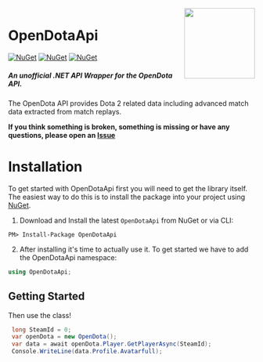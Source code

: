 <img align="right" width="144" height="144" src="https://www.opendota.com/assets/images/icons/icon-144x144.png">

# OpenDotaApi 
[![NuGet](https://img.shields.io/nuget/v/OpenDotaApi?style=flat-square)](https://www.nuget.org/packages/OpenDotaApi) [![NuGet](https://img.shields.io/github/workflow/status/sominola/opendota-api/.NET?style=flat-square)](https://github.com/sominola/OpenDota-API/actions) [![NuGet](https://img.shields.io/codacy/coverage/ce5c0963dd2340088feef76ff3e8526f?style=flat-square)](https://app.codacy.com/gh/sominola/OpenDota-API/files)

##### An unofficial .NET API Wrapper for the OpenDota API.

The OpenDota API provides Dota 2 related data including advanced match data extracted from match replays.

**If you think something is broken, something is missing or have any questions, please open an [Issue](https://github.com/sominola/OpenDota-API/issues)**

# Installation
To get started with OpenDotaApi first you will need to get the library itself. The easiest way to do this is to install the package into your project using  [NuGet](https://www.nuget.org/packages/OpenDotaApi/). 
1. Download and Install the latest `OpenDotaApi` from NuGet or via CLI:

```
PM> Install-Package OpenDotaApi
```

2. After installing it's time to actually use it. To get started we have to add the OpenDotaApi namespace:

```csharp
using OpenDotaApi;
```
## Getting Started
Then use the class! 
````csharp
 long SteamId = 0;
 var openDota = new OpenDota();
 var data = await openDota.Player.GetPlayerAsync(SteamId);
 Console.WriteLine(data.Profile.Avatarfull);
````
